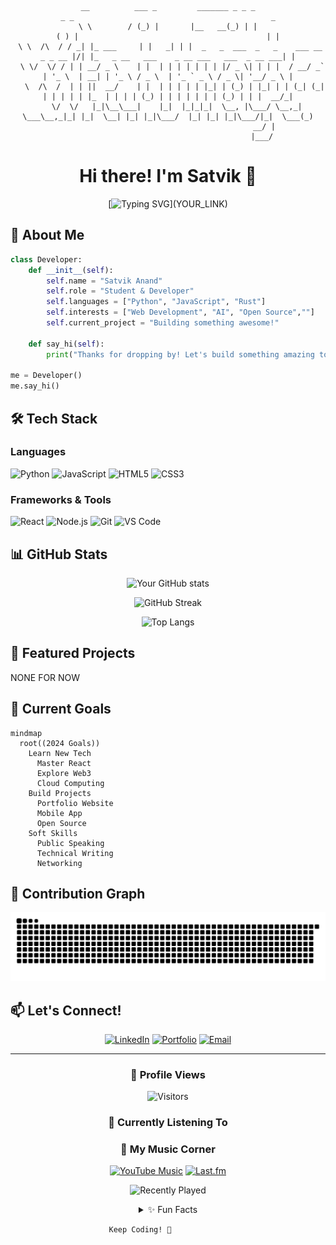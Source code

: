 <div align="center">

```

__          ___ _         _______ _ _ _                                       _ _                                            _
\ \        / (_) |       |__   __(_) | |                                     ( ) |                                          | |
 \ \  /\  / / _| |_ ___     | |   _| | |  _   _  ___  _   _    ___ __ _ _ __ |/| |_   _ __   ___    _ __ ___   ___  _ __ ___| |
  \ \/  \/ / | | __/ _ \    | |  | | | | | | | |/ _ \| | | |  / __/ _` | '_ \  | __| | '_ \ / _ \  | '_ ` _ \ / _ \| '__/ _ \ |
   \  /\  /  | | ||  __/    | |  | | | | | |_| | (_) | |_| | | (_| (_| | | | | | |_  | | | | (_) | | | | | | | (_) | | |  __/_|
    \/  \/   |_|\__\___|    |_|  |_|_|_|  \__, |\___/ \__,_|  \___\__,_|_| |_|  \__| |_| |_|\___/  |_| |_| |_|\___/|_|  \___(_)
                                           __/ |
                                          |___/

```

# Hi there! I'm Satvik 👋

[![Typing SVG](https://readme-typing-svg.demolab.com?font=Fira+Code&pause=1000&width=435&lines=Learning+New+Things;)](YOUR_LINK)

</div>

## 🚀 About Me

```python
class Developer:
    def __init__(self):
        self.name = "Satvik Anand"
        self.role = "Student & Developer"
        self.languages = ["Python", "JavaScript", "Rust"]
        self.interests = ["Web Development", "AI", "Open Source",""]
        self.current_project = "Building something awesome!"

    def say_hi(self):
        print("Thanks for dropping by! Let's build something amazing together!")

me = Developer()
me.say_hi()
```

## 🛠️ Tech Stack

### Languages
![Python](https://img.shields.io/badge/Python-3776AB?style=for-the-badge&logo=python&logoColor=white)
![JavaScript](https://img.shields.io/badge/JavaScript-F7DF1E?style=for-the-badge&logo=javascript&logoColor=black)
![HTML5](https://img.shields.io/badge/HTML5-E34F26?style=for-the-badge&logo=html5&logoColor=white)
![CSS3](https://img.shields.io/badge/CSS3-1572B6?style=for-the-badge&logo=css3&logoColor=white)

### Frameworks & Tools
![React](https://img.shields.io/badge/React-20232A?style=for-the-badge&logo=react&logoColor=61DAFB)
![Node.js](https://img.shields.io/badge/Node.js-43853D?style=for-the-badge&logo=node.js&logoColor=white)
![Git](https://img.shields.io/badge/GIT-E44C30?style=for-the-badge&logo=git&logoColor=white)
![VS Code](https://img.shields.io/badge/VS_Code-0078D4?style=for-the-badge&logo=visual%20studio%20code&logoColor=white)

## 📊 GitHub Stats

<div align="center">

![Your GitHub stats](https://github-readme-stats.vercel.app/api?username=dirtbag128&show_icons=true&theme=radical)

![GitHub Streak](https://github-readme-streak-stats.herokuapp.com/?user=dirtbag128&theme=radical)

![Top Langs](https://github-readme-stats.vercel.app/api/top-langs/?username=dirtbag128&layout=compact&theme=radical)

</div>

## 🌟 Featured Projects

NONE FOR NOW

## 🎯 Current Goals

```mermaid
mindmap
  root((2024 Goals))
    Learn New Tech
      Master React
      Explore Web3
      Cloud Computing
    Build Projects
      Portfolio Website
      Mobile App
      Open Source
    Soft Skills
      Public Speaking
      Technical Writing
      Networking
```

## 🐍 Contribution Graph

![Snake animation](https://github.com/dirtbag128/dirtbag128/blob/output/github-contribution-grid-snake.svg)

## 📫 Let's Connect!

<div align="center">

[![LinkedIn](https://img.shields.io/badge/LinkedIn-0077B5?style=for-the-badge&logo=linkedin&logoColor=white)](satvik64)
[![Portfolio](https://img.shields.io/badge/Portfolio-FF5722?style=for-the-badge&logo=google-chrome&logoColor=white)](YOUR_WEBSITE)
[![Email](https://img.shields.io/badge/Email-D14836?style=for-the-badge&logo=gmail&logoColor=white)](mailto:anandsatvik11313@gmail.com)

</div>

---

<div align="center">

### 👀 Profile Views

![Visitors](https://komarev.com/ghpvc/?username=dirtbag128&color=white)

### 🎵 Currently Listening To

### 🎵 My Music Corner

<div align="center">

[![YouTube Music](https://img.shields.io/badge/YouTube_Music-FF0000?style=for-the-badge&logo=youtube-music&logoColor=white)](https://music.youtube.com/@satvik1024)
[![Last.fm](https://img.shields.io/badge/Last.fm-D51007?style=for-the-badge&logo=last.fm&logoColor=white)](https://www.last.fm/user/satvik64)

![Recently Played](https://lastfm-recently-played.vercel.app/api?user=satvik64)

</div>

<details>
<summary>✨ Fun Facts</summary>
<br>

- 🌱 I'm currently learning Brian2
- 💬 Ask me about Moving out
- ⚡ Fun fact: I am not fun
- 🎮 When not coding: studying

</details>

</div>

```
                      Keep Coding! 🚀
```
